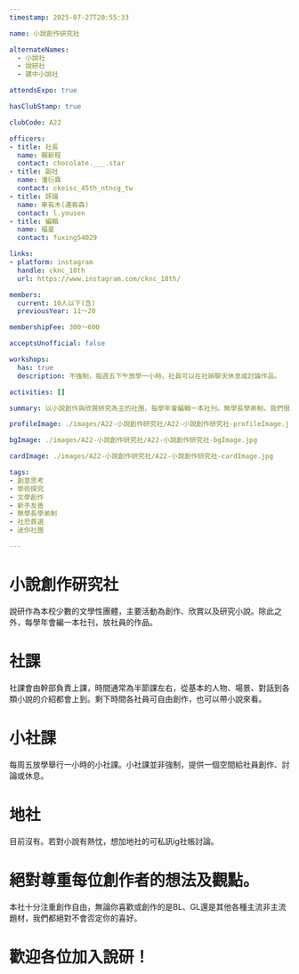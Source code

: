 ```yaml
---
timestamp: 2025-07-27T20:55:33

name: 小說創作研究社

alternateNames:
  - 小說社
  - 說研社
  - 建中小說社

attendsExpo: true

hasClubStamp: true

clubCode: A22

officers:
- title: 社長
  name: 賴新程
  contact: chocolate.___.star
- title: 副社
  name: 潘衍霖
  contact: ckeisc_45th_ntncg_tw
- title: 評論
  name: 車有木(連宥森)
  contact: l.yousen
- title: 編輯
  name: 福星
  contact: fuxing54029

links:
- platform: instagram
  handle: cknc_18th
  url: https://www.instagram.com/cknc_18th/

members:
  current: 10人以下(含)
  previousYear: 11～20

membershipFee: 300～600

acceptsUnofficial: false

workshops:
  has: true
  description: 不強制，每週五下午放學一小時。社員可以在社辦聊天休息或討論作品。

activities: []

summary: 以小說創作與欣賞研究為主的社團，每學年會編輯一本社刊。無學長學弟制，我們很缺人。

profileImage: ./images/A22-小說創作研究社/A22-小說創作研究社-profileImage.jpg

bgImage: ./images/A22-小說創作研究社/A22-小說創作研究社-bgImage.jpg

cardImage: ./images/A22-小說創作研究社/A22-小說創作研究社-cardImage.jpg

tags:
- 創意思考
- 學術探究
- 文學創作
- 新手友善
- 無學長學弟制
- 社恐首選
- 迷你社團

---
```


# 小說創作研究社

說研作為本校少數的文學性團體，主要活動為創作、欣賞以及研究小說。除此之外，每學年會編一本社刊，放社員的作品。 

# 社課

社課會由幹部負責上課，時間通常為半節課左右，從基本的人物、場景、對話到各類小說的介紹都會上到。剩下時間各社員可自由創作，也可以帶小說來看。

# 小社課

每周五放學舉行一小時的小社課。小社課並非強制，提供一個空間給社員創作、討論或休息。

# 地社

目前沒有。若對小說有熱忱，想加地社的可私訊ig社帳討論。

# 絕對尊重每位創作者的想法及觀點。

本社十分注重創作自由，無論你喜歡或創作的是BL、GL還是其他各種主流非主流題材，我們都絕對不會否定你的喜好。

# 歡迎各位加入說研！
